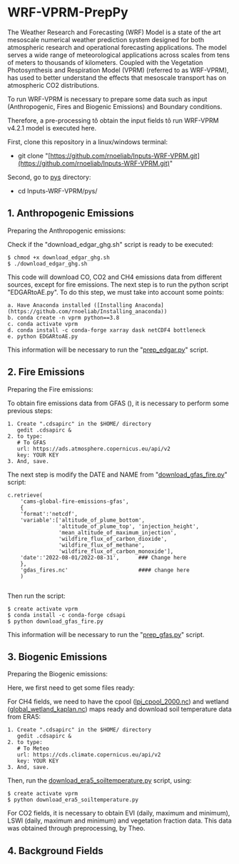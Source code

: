 # WRF-VPRM-PrepPy

The Weather Research and Forecasting (WRF) Model is a state of the art mesoscale numerical weather prediction system designed for both atmospheric research and operational forecasting applications. The model serves a wide range of meteorological applications across scales from tens of meters to thousands of kilometers. Coupled with the Vegetation Photosynthesis and Respiration Model (VPRM) (referred to as WRF-VPRM), has used to better understand the effects that mesoscale transport has on atmospheric CO2 distributions.

To run WRF-VPRM is necessary to prepare some data such as input (Anthropogenic, Fires and Biogenic Emissions) and Boundary conditions.

Therefore, a pre-processing tô obtain the input fields tô run WRF-VPRM v4.2.1 model is executed here.

First, clone this repository in a linux/windows terminal:
- git clone "[https://github.com/rnoeliab/Inputs-WRF-VPRM.git](https://github.com/rnoeliab/Inputs-WRF-VPRM.git)"

Second, go to [pys](https://github.com/rnoeliab/Inputs-WRF-VPRM/tree/main/pys) directory:
- cd  Inputs-WRF-VPRM/pys/ 

## 1. Anthropogenic Emissions
Preparing the Anthropogenic emissions: 

Check if the "download_edgar_ghg.sh" script is ready to be executed:
```
$ chmod +x download_edgar_ghg.sh
$ ./download_edgar_ghg.sh
```
This code will download CO, CO2 and CH4 emissions data from different sources, except for fire emissions. The next step is to run the python script "EDGARtoAE.py". To do this step, we must take into account some points:

```
a. Have Anaconda installed ([Installing Anaconda](https://github.com/rnoeliab/Installing_anaconda))
b. conda create -n vprm python==3.8 
c. conda activate vprm
d. conda install -c conda-forge xarray dask netCDF4 bottleneck
e. python EDGARtoAE.py
```

This information will be necessary to run the "[prep_edgar.py](https://github.com/rnoeliab/Inputs-WRF-VPRM/blob/main/pys/prep_edgar.py)" script.

## 2. Fire Emissions
Preparing the Fire emissions: 

To obtain fire emissions data from GFAS (), it is necessary to perform some previous steps:

```
1. Create ".cdsapirc" in the $HOME/ directory 
   gedit .cdsapirc &
2. to type:
   # To GFAS
   url: https://ads.atmosphere.copernicus.eu/api/v2
   key: YOUR KEY
3. And, save.
```

The next step is modify the DATE and NAME from "[download_gfas_fire.py](https://github.com/rnoeliab/Inputs-WRF-VPRM/blob/main/pys/download_gfas_fire.py)" script:
```
c.retrieve(
    'cams-global-fire-emissions-gfas',
    {
    'format':'netcdf',
    'variable':['altitude_of_plume_bottom', 
                'altitude_of_plume_top', 'injection_height', 
                'mean_altitude_of_maximum_injection', 
                'wildfire_flux_of_carbon_dioxide', 
                'wildfire_flux_of_methane',
                'wildfire_flux_of_carbon_monoxide'],
    'date':'2022-08-01/2022-08-31',      ### Change here
    },
    'gdas_fires.nc'                      #### change here 
    )
    
```
Then run the script:

```
$ create activate vprm
$ conda install -c conda-forge cdsapi
$ python download_gfas_fire.py
```
This information will be necessary to run the "[prep_gfas.py](https://github.com/rnoeliab/Inputs-WRF-VPRM/blob/main/pys/prep_gfas.py)" script.

## 3. Biogenic Emissions
Preparing the Biogenic emissions: 

Here, we first need to get some files ready:

For CH4 fields, we need to have the cpool ([lpj_cpool_2000.nc](https://github.com/rnoeliab/Inputs-WRF-VPRM/blob/main/input/bio_ghg/ch4_bio/lpj_cpool_2000.nc)) and wetland ([global_wetland_kaplan.nc](https://github.com/rnoeliab/Inputs-WRF-VPRM/blob/main/input/bio_ghg/ch4_bio/global_wetland_kaplan.nc)) maps ready and download soil temperature data from ERA5:
```
1. Create ".cdsapirc" in the $HOME/ directory 
   gedit .cdsapirc &
2. to type:
   # To Meteo
   url: https://cds.climate.copernicus.eu/api/v2
   key: YOUR KEY
3. And, save.
```
Then, run the [download_era5_soiltemperature.py](https://github.com/rnoeliab/Inputs-WRF-VPRM/blob/main/pys/download_era5_soiltemperature.py) script, using:

```
$ create activate vprm
$ python download_era5_soiltemperature.py
```

For CO2 fields, it is necessary to obtain EVI (daily, maximum and minimum), LSWI (daily, maximum and minimum) and vegetation fraction data. This data was obtained through preprocessing, by Theo.


## 4. Background Fields
